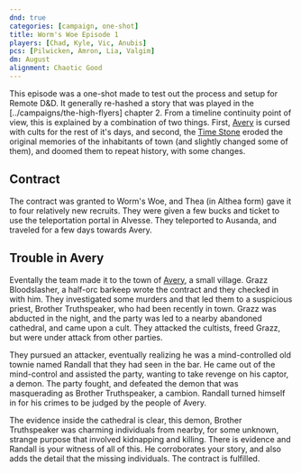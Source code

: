 ```yaml
---
dnd: true
categories: [campaign, one-shot]
title: Worm's Woe Episode 1
players: [Chad, Kyle, Vic, Anubis]
pcs: [Pilwicken, Amron, Lia, Valgim]
dm: August
alignment: Chaotic Good
---
```

This episode was a one-shot made to test out the process and setup for Remote D&D.  It generally re-hashed a story that was played in the [../campaigns/the-high-flyers] chapter 2.  From a timeline continuity point of view, this is explained by a combination of two things.  First, [Avery](../places/avery) is cursed with cults for the rest of it's days, and second, the [Time Stone](../objects/the-time-stone) eroded the original memories of the inhabitants of town (and slightly changed some of them), and doomed them to repeat history, with some changes.

## Contract
The contract was granted to Worm's Woe, and Thea (in Althea form) gave it to four relatively new recruits.  They were given a few bucks and ticket to use the teleportation portal in Alvesse.  They teleported to Ausanda, and traveled for a few days towards Avery.

## Trouble in Avery

Eventally the team made it to the town of [Avery](../places/avery), a small village.  Grazz Bloodslasher, a half-orc barkeep wrote the contract and they checked in with him.  They investigated some murders and that led them to a suspicious priest, Brother Truthspeaker, who had been recently in town.  Grazz was abducted in the night, and the party was led to a nearby abandoned cathedral, and came upon a cult.  They attacked the cultists, freed Grazz, but were under attack from other parties.

They pursued an attacker, eventually realizing he was a mind-controlled old townie named Randall that they had seen in the bar.  He came out of the mind-control and assisted the party, wanting to take revenge on his captor, a demon.  The party fought, and defeated the demon that was masquerading as Brother Truthspeaker, a cambion.  Randall turned himself in for his crimes to be judged by the people of Avery.

The evidence inside the cathedral is clear, this demon, Brother Truthspeaker was charming individuals from nearby, for some unknown, strange purpose that involved kidnapping and killing.  There is evidence and Randall is your witness of all of this.  He corroborates your story, and also adds the detail that the missing individuals.  The contract is fulfilled.